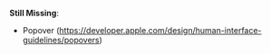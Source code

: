
**Still Missing**:
 * Popover (https://developer.apple.com/design/human-interface-guidelines/popovers)